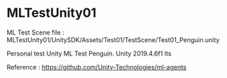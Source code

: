 # MLTestUnity01

ML Test Scene file 
 : MLTestUnity01/UnitySDK/Assets/Test01/TestScene/Test01_Penguin.unity

Personal test Unity ML Test Penguin. Unity 2019.4.6f1 lts

Reference : 
https://github.com/Unity-Technologies/ml-agents
